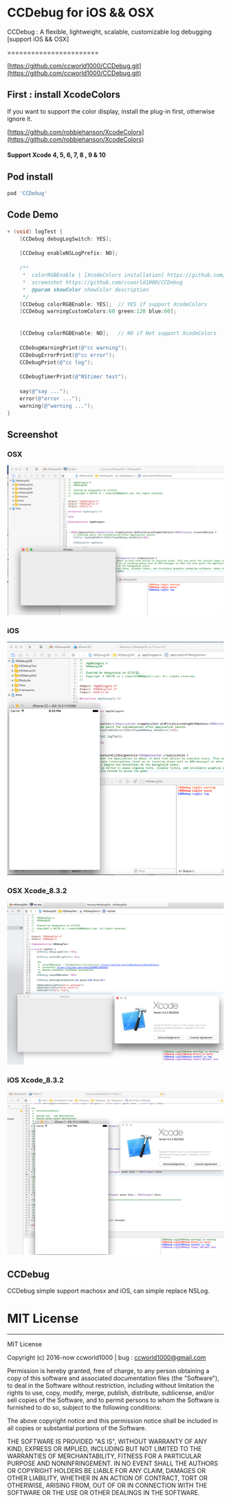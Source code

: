 # CCDebug for iOS && OSX
CCDebug : A flexible, lightweight, scalable, customizable log debugging [support iOS && OSX]

=======================

[https://github.com/ccworld1000/CCDebug.git](https://github.com/ccworld1000/CCDebug.git)

## First : install XcodeColors

If you want to support the color display, install the plug-in first, otherwise ignore it.

[https://github.com/robbiehanson/XcodeColors](https://github.com/robbiehanson/XcodeColors)

#### Support Xcode 4, 5, 6, 7, 8 , 9 & 10



## Pod install

```ruby
pod 'CCDebug'
```
## Code Demo
```Objective-C
+ (void) logTest {
    [CCDebug debugLogSwitch: YES];
    
    [CCDebug enableNSLogPrefix: NO];
    
    /**
     *  colorRGBEnable | [XcodeColors installation] https://github.com/robbiehanson/XcodeColors
     *  screenshot https://github.com/ccworld1000/CCDebug
     *  @param showColor showColor description
     */
    [CCDebug colorRGBEnable: YES];  // YES if support XcodeColors
    [CCDebug warningCustomColors:60 green:120 blue:60];
    
    
    [CCDebug colorRGBEnable: NO];   // NO if Not support XcodeColors
    
    CCDebugWarningPrint(@"cc warning");
    CCDebugErrorPrint(@"cc error");
    CCDebugPrint(@"cc log");
    
    CCDebugTimerPrint(@"NStimer test");
    
    say(@"say ...");
    error(@"error ...");
    warning(@"warning ...");
}
```

## Screenshot 

### OSX
![CCDebug Mac Screenshot](https://github.com/ccworld1000/CCDebug/blob/master/Documentation/OSXRunning.png?raw=true)

### iOS
![CCDebug iOS Screenshot](https://github.com/ccworld1000/CCDebug/blob/master/Documentation/iOSRunning.png?raw=true)

### OSX Xcode_8.3.2
![CCDebug Mac Xcode_8.3.2 Screenshot](https://github.com/ccworld1000/CCDebug/blob/master/Documentation/OSXRunning_Xcode_8.3.2.png?raw=true)

### iOS Xcode_8.3.2
![CCDebug iOS Xcode_8.3.2 Screenshot](https://github.com/ccworld1000/CCDebug/blob/master/Documentation/iOSRunning_Xcode_8.3.2.png?raw=true)


## CCDebug
CCDebug simple support machosx and iOS, can simple replace NSLog.


# MIT License
***

MIT License

Copyright (c) 2016-now ccworld1000 | bug : <a href="mailto:ccworld1000@gmail.com">ccworld1000@gmail.com</a>

Permission is hereby granted, free of charge, to any person obtaining a copy
of this software and associated documentation files (the "Software"), to deal
in the Software without restriction, including without limitation the rights
to use, copy, modify, merge, publish, distribute, sublicense, and/or sell
copies of the Software, and to permit persons to whom the Software is
furnished to do so, subject to the following conditions:

The above copyright notice and this permission notice shall be included in all
copies or substantial portions of the Software.

THE SOFTWARE IS PROVIDED "AS IS", WITHOUT WARRANTY OF ANY KIND, EXPRESS OR
IMPLIED, INCLUDING BUT NOT LIMITED TO THE WARRANTIES OF MERCHANTABILITY,
FITNESS FOR A PARTICULAR PURPOSE AND NONINFRINGEMENT. IN NO EVENT SHALL THE
AUTHORS OR COPYRIGHT HOLDERS BE LIABLE FOR ANY CLAIM, DAMAGES OR OTHER
LIABILITY, WHETHER IN AN ACTION OF CONTRACT, TORT OR OTHERWISE, ARISING FROM,
OUT OF OR IN CONNECTION WITH THE SOFTWARE OR THE USE OR OTHER DEALINGS IN THE
SOFTWARE.
